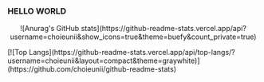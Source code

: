 ### HELLO WORLD
  <p align=center>
![Anurag's GitHub stats](https://github-readme-stats.vercel.app/api?username=choieunii&show_icons=true&theme=buefy&count_private=true)
  </p>
[![Top Langs](https://github-readme-stats.vercel.app/api/top-langs/?username=choieunii&layout=compact&theme=graywhite)](https://github.com/choieunii/github-readme-stats)
<!--
**choieunii/choieunii** is a ✨ _special_ ✨ repository because its `README.md` (this file) appears on your GitHub profile.

Here are some ideas to get you started:

- 🔭 I’m currently working on ...
- 🌱 I’m currently learning ...
- 👯 I’m looking to collaborate on ...
- 🤔 I’m looking for help with ...
- 💬 Ask me about ...
- 📫 How to reach me: ...
- 😄 Pronouns: ...
- ⚡ Fun fact: ...
-->
